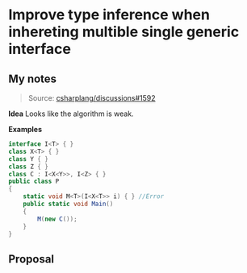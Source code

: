 # Improve type inference when inhereting multible single generic interface

## My notes

> Source: 
> [csharplang/discussions#1592](https://github.com/dotnet/csharplang/discussions/1592)

**Idea**
Looks like the algorithm is weak.

**Examples**

```c#
interface I<T> { }
class X<T> { }
class Y { }
class Z { }
class C : I<X<Y>>, I<Z> { }
public class P
{
	static void M<T>(I<X<T>> i) { } //Error
	public static void Main()
	{
		M(new C());
	}
}
```

## Proposal